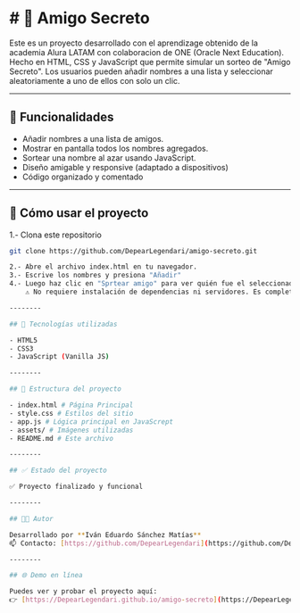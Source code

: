# # 🎁 Amigo Secreto

Este es un proyecto desarrollado con el aprendizage obtenido de la academia Alura LATAM con colaboracion de ONE (Oracle Next Education). Hecho en HTML, CSS y JavaScript que permite simular un sorteo de "Amigo Secreto". Los usuarios pueden añadir nombres a una lista y seleccionar aleatoriamente a uno de ellos con solo un clic.

--------

## 📌 Funcionalidades
- Añadir nombres a una lista de amigos.
- Mostrar en pantalla todos los nombres agregados.
- Sortear una nombre al azar usando JavaScript.
- Diseño amigable y responsive (adaptado a dispositivos)
- Código organizado y comentado

--------

## 🚀 Cómo usar el proyecto

1.- Clona este repositorio
````bash
git clone https://github.com/DepearLegendari/amigo-secreto.git

2.- Abre el archivo index.html en tu navegador.
3.- Escrive los nombres y presiona "Añadir"
4.- Luego haz clic en "Sprtear amigo" para ver quién fue el seleccionado
    ⚠️ No requiere instalación de dependencias ni servidores. Es completamente local.

--------

## 🧠 Tecnologías utilizadas

- HTML5
- CSS3
- JavaScript (Vanilla JS)

--------

## 📁 Estructura del proyecto

- index.html # Página Principal
- style.css # Estilos del sitio
- app.js # Lógica principal en JavaScrept
- assets/ # Imágenes utilizadas
- README.md # Este archivo

--------

## ✅ Estado del proyecto

✅ Proyecto finalizado y funcional

--------

## 👨‍💻 Autor

Desarrollado por **Iván Eduardo Sánchez Matías**
📫 Contacto: [https://github.com/DepearLegendari](https://github.com/DepearLegendari)

--------

## 🌐 Demo en línea

Puedes ver y probar el proyecto aquí:
👉 [https://DepearLegendari.github.io/amigo-secreto](https://DepearLegendari.github.io/amigo-secreto)

